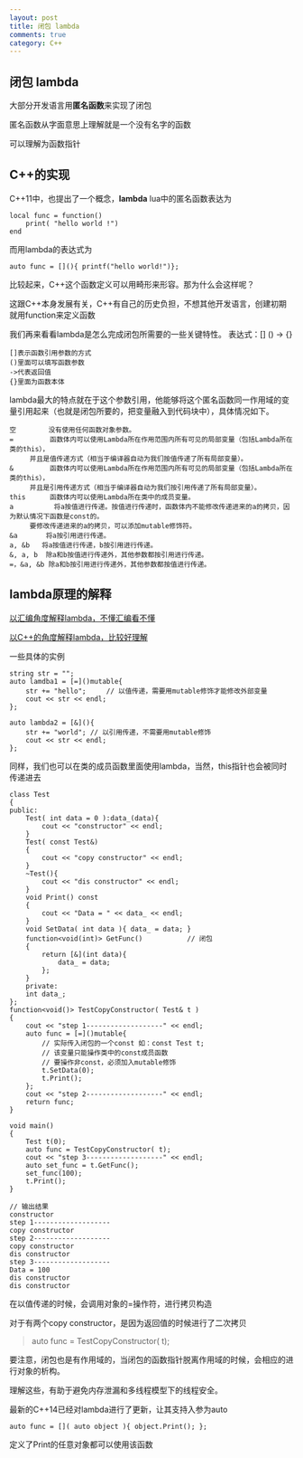 ```yaml
---
layout: post
title: 闭包 lambda
comments: true
category: C++
---
```

## 闭包 lambda
大部分开发语言用**匿名函数**来实现了闭包

匿名函数从字面意思上理解就是一个没有名字的函数

可以理解为函数指针

<!--more-->

## C++的实现
C++11中，也提出了一个概念，**lambda**
lua中的匿名函数表达为 

```
local func = function()
	print( "hello world !")
end
```
而用lambda的表达式为

```
auto func = [](){ printf("hello world!")};
```

比较起来，C++这个函数定义可以用畸形来形容。那为什么会这样呢？

这跟C++本身发展有关，C++有自己的历史负担，不想其他开发语言，创建初期就用function来定义函数

我们再来看看lambda是怎么完成闭包所需要的一些关键特性。
表达式：[] () -> {}

	[]表示函数引用参数的方式
	()里面可以填写函数参数	
	->代表返回值
	{}里面为函数本体	

lambda最大的特点就在于这个参数引用，他能够将这个匿名函数同一作用域的变量引用起来（也就是闭包所要的，把变量融入到代码块中），具体情况如下。

	空        没有使用任何函数对象参数。
	=         函数体内可以使用Lambda所在作用范围内所有可见的局部变量（包括Lambda所在类的this），
		 并且是值传递方式（相当于编译器自动为我们按值传递了所有局部变量）。
	&         函数体内可以使用Lambda所在作用范围内所有可见的局部变量（包括Lambda所在类的this），
		 并且是引用传递方式（相当于编译器自动为我们按引用传递了所有局部变量）。
	this      函数体内可以使用Lambda所在类中的成员变量。
	a          将a按值进行传递。按值进行传递时，函数体内不能修改传递进来的a的拷贝，因为默认情况下函数是const的。
		 要修改传递进来的a的拷贝，可以添加mutable修饰符。
	&a       将a按引用进行传递。
	a, &b   将a按值进行传递，b按引用进行传递。
	&, a, b  除a和b按值进行传递外，其他参数都按引用进行传递。
	=，&a, &b 除a和b按引用进行传递外，其他参数都按值进行传递。

## lambda原理的解释
[以汇编角度解释lambda，不懂汇编看不懂](http://my.oschina.net/ybusad/blog/277840)

[以C++的角度解释lambda，比较好理解](http://blog.csdn.net/zhangxiangdavaid/article/details/44064765)

一些具体的实例

```
string str = "";
auto lamdba1 = [=]()mutable{
	str += "hello";		// 以值传递，需要用mutable修饰才能修改外部变量
	cout << str << endl;	
};
 
auto lambda2 = [&](){
	str += "world";	// 以引用传递，不需要用mutable修饰
	cout << str << endl;
};
```
同样，我们也可以在类的成员函数里面使用lambda，当然，this指针也会被同时传递进去

```
class Test
{
public:
	Test( int data = 0 ):data_(data){
		cout << "constructor" << endl;
	}
	Test( const Test&)
	{
		cout << "copy constructor" << endl;
	}
	~Test(){
		cout << "dis constructor" << endl;
	}
	void Print() const
	{
		cout << "Data = " << data_ << endl;
	}
	void SetData( int data ){ data_ = data; }
	function<void(int)> GetFunc() 			// 闭包
	{
		return [&](int data){
			data_ = data;
		};
	}
	private:
	int data_;
};
function<void()> TestCopyConstructor( Test& t )
{
	cout << "step 1-------------------" << endl;
	auto func = [=]()mutable{
		// 实际传入闭包的一个const 如：const Test t;
		// 该变量只能操作类中的const成员函数
		// 要操作非const，必须加入mutable修饰
		t.SetData(0);	
		t.Print();
	};
	cout << "step 2-------------------" << endl;
	return func;
}

void main()
{
	Test t(0);
	auto func = TestCopyConstructor( t);
	cout << "step 3-------------------" << endl;
	auto set_func = t.GetFunc();
	set_func(100);
	t.Print();
}

// 输出结果
constructor
step 1-------------------
copy constructor
step 2-------------------
copy constructor
dis constructor
step 3-------------------
Data = 100
dis constructor
dis constructor
```
在以值传递的时候，会调用对象的=操作符，进行拷贝构造

对于有两个copy constructor，是因为返回值的时候进行了二次拷贝

>auto func = TestCopyConstructor( t);

要注意，闭包也是有作用域的，当闭包的函数指针脱离作用域的时候，会相应的进行对象的析构。

理解这些，有助于避免内存泄漏和多线程模型下的线程安全。

最新的C++14已经对lambda进行了更新，让其支持入参为auto

```
auto func = []( auto object ){ object.Print(); };
```

定义了Print的任意对象都可以使用该函数






